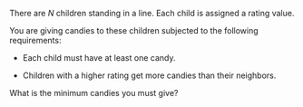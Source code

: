 

There are *N* children standing in a line. Each child is assigned a rating value. 



You are giving candies to these children subjected to the following requirements:


- Each child must have at least one candy.
- Children with a higher rating get more candies than their neighbors.


What is the minimum candies you must give?

